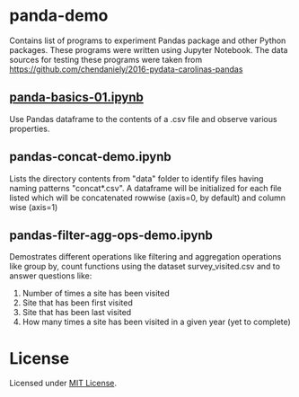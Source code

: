 # panda-demo
Contains list of programs to experiment Pandas package and other Python packages. These programs were written using Jupyter Notebook. 
The data sources for testing these programs were taken from https://github.com/chendaniely/2016-pydata-carolinas-pandas

## [panda-basics-01.ipynb](python/panda-basics-01.ipynb)
Use Pandas dataframe to the contents of a .csv file and observe various properties.

## pandas-concat-demo.ipynb
Lists the directory contents from "data" folder to identify files having naming patterns "concat*.csv". A dataframe will be initialized for each file listed which will be concatenated rowwise (axis=0, by default) and column wise (axis=1)

## pandas-filter-agg-ops-demo.ipynb
Demostrates different operations like filtering and aggregation operations like group by, count functions using the dataset survey_visited.csv and to answer questions like: 
1. Number of times a site has been visited
2. Site that has been first visited 
3. Site that has been last visited 
4. How many times a site has been visited in a given year (yet to complete)

# License
Licensed under [MIT License](LICENSE).
